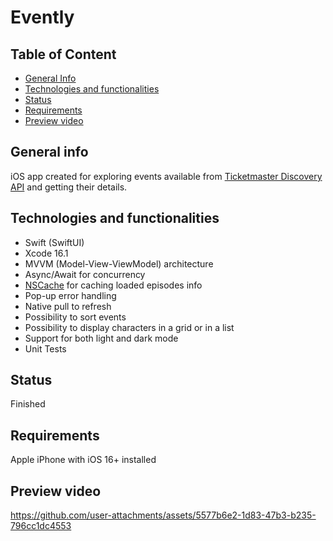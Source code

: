 # Evently

## Table of Content
* [General Info](#general-info)
* [Technologies and functionalities](#technologies-and-functionalities)
* [Status](#status)
* [Requirements](#requirements)
* [Preview video](#preview-video)


## General info
iOS app created for exploring events available from [Ticketmaster Discovery API](https://developer.ticketmaster.com/products-and-docs/apis/discovery-api/v2/) and getting their details.


## Technologies and functionalities
* Swift (SwiftUI)
* Xcode 16.1
* MVVM (Model-View-ViewModel) architecture
* Async/Await for concurrency
* [NSCache](https://developer.apple.com/documentation/foundation/nscache) for caching loaded episodes info
* Pop-up error handling
* Native pull to refresh
* Possibility to sort events
* Possibility to display characters in a grid or in a list
* Support for both light and dark mode
* Unit Tests


## Status
Finished


## Requirements
Apple iPhone with iOS 16+ installed

   
## Preview video 

https://github.com/user-attachments/assets/5577b6e2-1d83-47b3-b235-796cc1dc4553
